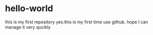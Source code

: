 # hello-world
this is my first repository
yes.this is my first time use github.
hope I can manage it very qucikly

